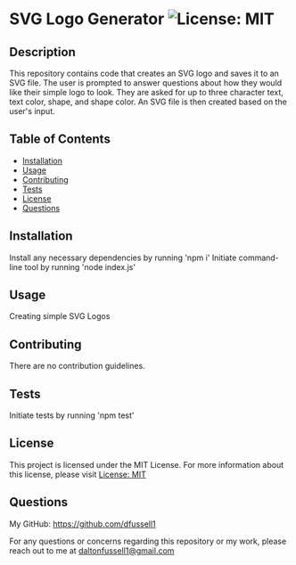   # SVG Logo Generator ![License: MIT](https://img.shields.io/badge/License-MIT-yellow.svg)

  ## Description
  This repository contains code that creates an SVG logo and saves it to an SVG file. The user is prompted to answer questions about how they would like their simple logo to look. They are asked for up to three character text, text color, shape, and shape color. An SVG file is then created based on the user's input. 

  ## Table of Contents

  - [Installation](#installation)
  - [Usage](#usage)
  - [Contributing](#contributing)
  - [Tests](#tests)
  - [License](#license)
  - [Questions](#questions)

  ## Installation 
  Install any necessary dependencies by running 'npm i'
  Initiate command-line tool by running 'node index.js'

  ## Usage 
  Creating simple SVG Logos

  ## Contributing 
  There are no contribution guidelines. 

  ## Tests 
  Initiate tests by running 'npm test'

  ## License
  
  This project is licensed under the MIT License. 
  For more information about this license, please visit [License: MIT](https://opensource.org/licenses/MIT)

  ## Questions

  My GitHub: https://github.com/dfussell1

  For any questions or concerns regarding this repository or my work, please reach out to me at daltonfussell1@gmail.com

